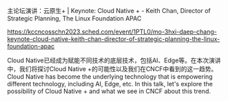 主论坛演讲：云原生+ | Keynote: Cloud Native + - Keith Chan, Director of Strategic Planning, The Linux Foundation APAC

https://kccncosschn2023.sched.com/event/1PTL0/mo-3hxi-daep-chang-keynote-cloud-native-keith-chan-director-of-strategic-planning-the-linux-foundation-apac

Cloud Native已经成为赋能不同技术的底层技术，包括AI、Edge等。在本次演讲中，我们将探讨Cloud Native +的可能性以及我们在CNCF中看到的这一趋势。 
Cloud Native has become the underlying technology that is empowering different technology, including AI, Edge, etc. In this talk, let's explore the possibility of Cloud Native + and what we see in CNCF about this trend.